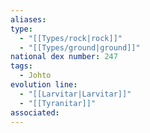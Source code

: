 ```yaml
---
aliases: 
type:
  - "[[Types/rock|rock]]"
  - "[[Types/ground|ground]]"
national dex number: 247
tags:
  - Johto
evolution line:
  - "[[Larvitar|Larvitar]]"
  - "[[Tyranitar]]"
associated: 
---
```

